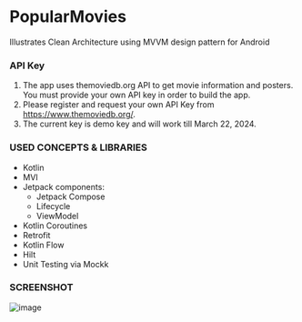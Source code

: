 # PopularMovies

Illustrates Clean Architecture using MVVM design pattern for Android

### API Key
1. The app uses themoviedb.org API to get movie information and posters. You must provide your own API key
   in order to build the app.
2. Please register and request your own API Key from https://www.themoviedb.org/.
3. The current key is demo key and will work till March 22, 2024.

### USED CONCEPTS & LIBRARIES
- Kotlin
- MVI
- Jetpack components:
   - Jetpack Compose
   - Lifecycle
   - ViewModel
- Kotlin Coroutines
- Retrofit
- Kotlin Flow
- Hilt
- Unit Testing via Mockk

### SCREENSHOT
![image](https://github.com/itsmohitgoel/PopularMoviesWithMVVM/assets/13984005/0654f647-188e-4a3e-9372-7d4e9defa3f1)
